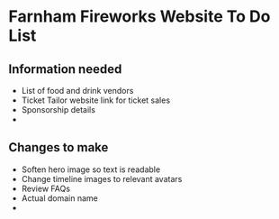 # Farnham Fireworks Website To Do List

## Information needed

* List of food and drink vendors
* Ticket Tailor website link for ticket sales
* Sponsorship details
* 

## Changes to make

* Soften hero image so text is readable
* Change timeline images to relevant avatars
* Review FAQs
* Actual domain name
* 